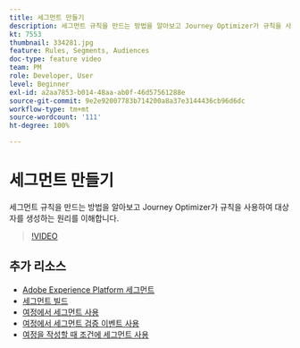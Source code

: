 ```yaml
---
title: 세그먼트 만들기
description: 세그먼트 규칙을 만드는 방법을 알아보고 Journey Optimizer가 규칙을 사용하여 대상자를 생성하는 원리를 이해합니다.
kt: 7553
thumbnail: 334281.jpg
feature: Rules, Segments, Audiences
doc-type: feature video
team: PM
role: Developer, User
level: Beginner
exl-id: a2aa7853-b014-48aa-ab0f-46d57561288e
source-git-commit: 9e2e92007783b714200a8a37e3144436cb96d6dc
workflow-type: tm+mt
source-wordcount: '111'
ht-degree: 100%

---
```


# 세그먼트 만들기

세그먼트 규칙을 만드는 방법을 알아보고 Journey Optimizer가 규칙을 사용하여 대상자를 생성하는 원리를 이해합니다.

>[!VIDEO](https://video.tv.adobe.com/v/334281?quality=12)

## 추가 리소스

* [Adobe Experience Platform 세그먼트](https://experienceleague.adobe.com/docs/journey-optimizer/using/segment/segments/about-segments.html?lang=ko)
* [세그먼트 빌드](https://experienceleague.adobe.com/docs/journey-optimizer/using/segment/segments/creating-a-segment.html?lang=ko)
* [여정에서 세그먼트 사용](https://experienceleague.adobe.com/docs/journey-optimizer/using/orchestrate-journeys/about-journey-building/read-segment.html?lang=ko)
* [여정에서 세그먼트 검증 이벤트 사용](https://experienceleague.adobe.com/docs/journey-optimizer/using/orchestrate-journeys/about-journey-building/segment-qualification-events.html?lang=ko)
* [여정을 작성할 때 조건에 세그먼트 사용](https://experienceleague.adobe.com/docs/journey-optimizer/using/orchestrate-journeys/about-journey-building/condition-activity.html?lang=ko#using-a-segment)
